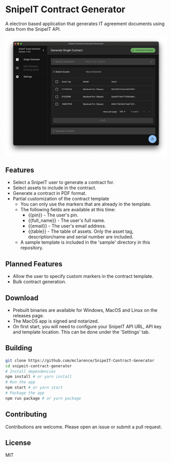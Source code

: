 # SnipeIT Contract Generator
A electron based application that generates IT agreement documents using data from the SnipeIT API.

![Screenshot](screenshot.png)

## Features
* Select a SnipeIT user to generate a contract for.
* Select assets to include in the contract.
* Generate a contract in PDF format.
* Partial customization of the contract template
  * You can only use the markers that are already in the template.
  * The following fields are available at this time:
    * {{pin}} - The user's pin.
    * {{full_name}} - The user's full name.
    * {{email}} - The user's email address.
    * {{table}} - The table of assets. Only the asset tag, description/name and serial number are included.
  * A sample template is included in the 'sample' directory in this repository.

## Planned Features
* Allow the user to specify custom markers in the contract template.
* Bulk contract generation.

## Download
* Prebuilt binaries are available for Windows, MacOS and Linux on the releases page.
* The MacOS app is signed and notarized.
* On first start, you will need to configure your SnipeIT API URL, API key and template location. This can be done under the 'Settings' tab.

## Building
```bash
git clone https://github.com/mclarence/SnipeIT-Contract-Generator
cd snipeit-contract-generator
# Install dependencies
npm install # or yarn install
# Run the app
npm start # or yarn start
# Package the app
npm run package # or yarn package
```

## Contributing
Contributions are welcome. Please open an issue or submit a pull request.

## License
MIT